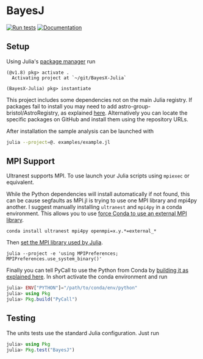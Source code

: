 # BayesJ

[![Run tests](https://github.com/Infinite-Improbability/BayesX-Julia/actions/workflows/tests.yml/badge.svg)](https://github.com/Infinite-Improbability/BayesX-Julia/actions/workflows/tests.yml)
[![Documentation](https://github.com/Infinite-Improbability/BayesX-Julia/actions/workflows/documentation.yml/badge.svg)](https://github.com/Infinite-Improbability/BayesX-Julia/actions/workflows/documentation.yml)

## Setup

Using Julia's [package manager](https://docs.julialang.org/en/v1/stdlib/Pkg/) run

```
(@v1.8) pkg> activate .
  Activating project at `~/git/BayesX-Julia`

(BayesX-Julia) pkg> instantiate
```
This project includes some dependencies not on the main Julia registry. If packages fail to install you may need to add astro-group-bristol/AstroRegistry, as explained [here](https://github.com/astro-group-bristol/AstroRegistry).
Alternatively you can locate the specific packages on GitHub and install them using the repository URLs.

After installation the sample analysis can be launched with
```sh
julia --project=@. examples/example.jl
```

## MPI Support
Ultranest supports MPI. To use launch your Julia scripts using `mpiexec` or equivalent.

While the Python dependencies will install automatically if not found, this can be cause segfaults as MPI.jl is trying to use one MPI library and mpi4py another. I suggest manually installing `ultranest` and `mpi4py` in a conda environment. This allows you to use [force Conda to use an external MPI library](https://conda-forge.org/docs/user/tipsandtricks.html#using-external-message-passing-interface-mpi-libraries).
```shell
conda install ultranest mpi4py openmpi=x.y.*=external_*
```

Then [set the MPI library used by Julia](https://juliaparallel.org/MPI.jl/stable/configuration/).
```shell
julia --project -e 'using MPIPreferences; MPIPreferences.use_system_binary()'
```

Finally you can tell PyCall to use the Python from Conda by [building it as explained here](https://docs.juliahub.com/PyCall/GkzkC/1.92.0/#Specifying-the-Python-version). In short activate the conda environment and run
```julia
julia> ENV["PYTHON"]="/path/to/conda/env/python"
julia> using Pkg
julia> Pkg.build("PyCall")
```

## Testing
The units tests use the standard Julia configuration. Just run
```julia
julia> using Pkg
julia> Pkg.test("BayesJ")
```